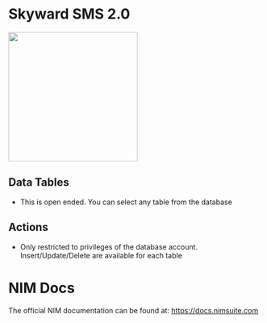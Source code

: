 # Skyward SMS 2.0

<img src="https://github.com/Tools4ever-NIM/NIM-System-PowerShell-Skyward-SMS-2.0/assets/24281600/4ca19abe-5fd1-464d-b0c8-f7919318b9e7" width="256px" />



## Data Tables
- This is open ended. You can select any table from the database


## Actions
- Only restricted to privileges of the database account. Insert/Update/Delete are available for each table


# NIM Docs
The official NIM documentation can be found at: https://docs.nimsuite.com
